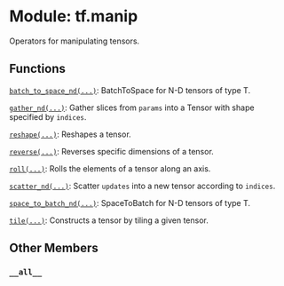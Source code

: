 <div itemscope itemtype="http://developers.google.com/ReferenceObject">
<meta itemprop="name" content="tf.manip" />
<meta itemprop="path" content="Stable" />
<meta itemprop="property" content="__all__"/>
</div>

# Module: tf.manip

Operators for manipulating tensors.

## Functions

[`batch_to_space_nd(...)`](../tf/batch_to_space_nd.md): BatchToSpace for N-D tensors of type T.

[`gather_nd(...)`](../tf/gather_nd.md): Gather slices from `params` into a Tensor with shape specified by `indices`.

[`reshape(...)`](../tf/reshape.md): Reshapes a tensor.

[`reverse(...)`](../tf/reverse.md): Reverses specific dimensions of a tensor.

[`roll(...)`](../tf/roll.md): Rolls the elements of a tensor along an axis.

[`scatter_nd(...)`](../tf/scatter_nd.md): Scatter `updates` into a new tensor according to `indices`.

[`space_to_batch_nd(...)`](../tf/space_to_batch_nd.md): SpaceToBatch for N-D tensors of type T.

[`tile(...)`](../tf/tile.md): Constructs a tensor by tiling a given tensor.

## Other Members

<h3 id="__all__"><code>__all__</code></h3>

